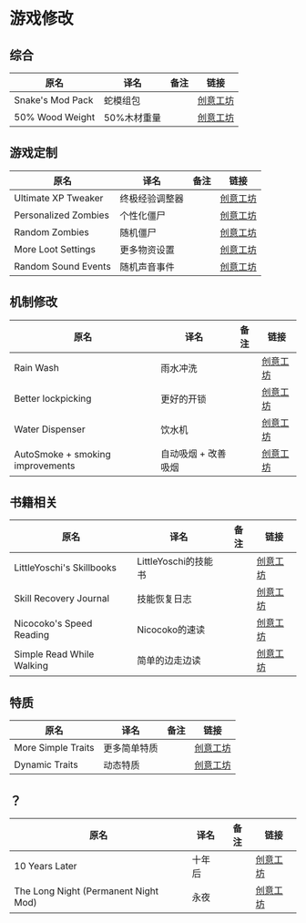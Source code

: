 # 游戏修改

## 综合

| 原名             | 译名        | 备注 | 链接                                                                          |
| ---------------- | ----------- | ---- | ----------------------------------------------------------------------------- |
| Snake's Mod Pack | 蛇模组包    |      | [创意工坊](https://steamcommunity.com/sharedfiles/filedetails/?id=2719327441) |
| 50% Wood Weight  | 50%木材重量 |      | [创意工坊](https://steamcommunity.com/sharedfiles/filedetails/?id=2377867605) |

## 游戏定制

| 原名                 | 译名           | 备注 | 链接                                                                          |
| -------------------- | -------------- | ---- | ----------------------------------------------------------------------------- |
| Ultimate XP Tweaker  | 终极经验调整器 |      | [创意工坊](https://steamcommunity.com/sharedfiles/filedetails/?id=2827283808) |
| Personalized Zombies | 个性化僵尸     |      | [创意工坊](https://steamcommunity.com/sharedfiles/filedetails/?id=2851295427) |
| Random Zombies       | 随机僵尸       |      | [创意工坊](https://steamcommunity.com/sharedfiles/filedetails/?id=2818577583) |
| More Loot Settings   | 更多物资设置   |      | [创意工坊](https://steamcommunity.com/sharedfiles/filedetails/?id=2812491628) |
| Random Sound Events  | 随机声音事件   |      | [创意工坊](https://steamcommunity.com/sharedfiles/filedetails/?id=2834231099) |

## 机制修改

| 原名                             | 译名                | 备注 | 链接                                                                          |
| -------------------------------- | ------------------- | ---- | ----------------------------------------------------------------------------- |
| Rain Wash                        | 雨水冲洗            |      | [创意工坊](https://steamcommunity.com/sharedfiles/filedetails/?id=2657661246) |
| Better lockpicking               | 更好的开锁          |      | [创意工坊](https://steamcommunity.com/sharedfiles/filedetails/?id=2368058459) |
| Water Dispenser                  | 饮水机              |      | [创意工坊](https://steamcommunity.com/sharedfiles/filedetails/?id=2687798127) |
| AutoSmoke + smoking improvements | 自动吸烟 + 改善吸烟 |      | [创意工坊](https://steamcommunity.com/sharedfiles/filedetails/?id=2643751872) |

## 书籍相关

| 原名                      | 译名                 | 备注 | 链接                                                                          |
| ------------------------- | -------------------- | ---- | ----------------------------------------------------------------------------- |
| LittleYoschi's Skillbooks | LittleYoschi的技能书 |      | [创意工坊](https://steamcommunity.com/sharedfiles/filedetails/?id=2737726733) |
| Skill Recovery Journal    | 技能恢复日志         |      | [创意工坊](https://steamcommunity.com/sharedfiles/filedetails/?id=2503622437) |
| Nicocoko's Speed Reading  | Nicocoko的速读       |      | [创意工坊](https://steamcommunity.com/sharedfiles/filedetails/?id=2787461681) |
| Simple Read While Walking | 简单的边走边读       |      | [创意工坊](https://steamcommunity.com/sharedfiles/filedetails/?id=2845952197) |

## 特质

| 原名               | 译名         | 备注 | 链接                                                                          |
| ------------------ | ------------ | ---- | ----------------------------------------------------------------------------- |
| More Simple Traits | 更多简单特质 |      | [创意工坊](https://steamcommunity.com/sharedfiles/filedetails/?id=2792245343) |
| Dynamic Traits     | 动态特质     |      | [创意工坊](https://steamcommunity.com/sharedfiles/filedetails/?id=2459400130) |

## ？

| 原名                                 | 译名   | 备注 | 链接                                                                          |
| ------------------------------------ | ------ | ---- | ----------------------------------------------------------------------------- |
| 10 Years Later                       | 十年后 |      | [创意工坊](https://steamcommunity.com/sharedfiles/filedetails/?id=2820757649) |
| The Long Night (Permanent Night Mod) | 永夜   |      | [创意工坊](https://steamcommunity.com/sharedfiles/filedetails/?id=2829087246) |
